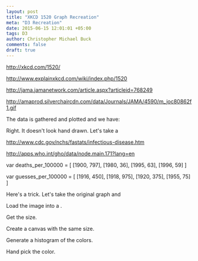 ```yaml
---
layout: post
title: "XKCD 1520 Graph Recreation"
meta: "D3 Recreation"
date: 2015-06-15 12:01:01 +05:00
tags: D3 
author: Christopher Michael Buck
comments: false
draft: true
---
```


http://xkcd.com/1520/

http://www.explainxkcd.com/wiki/index.php/1520

http://jama.jamanetwork.com/article.aspx?articleid=768249

http://amaprod.silverchaircdn.com/data/Journals/JAMA/4590/m_joc80862f1.gif

The data is gathered and plotted and we have:

Right. It doesn't look hand drawn.  Let's take a

http://www.cdc.gov/nchs/fastats/infectious-disease.htm

http://apps.who.int/gho/data/node.main.171?lang=en

var deaths_per_100000 = [
    [1900, 797],
    [1980, 36],
    [1995, 63],
    [1996, 59]
]

var guesses_per_100000 = [
    [1916, 450],
    [1918, 975],
    [1920, 375],
    [1955, 75]
]

Here's a trick. Let's take the original graph and

Load the image into a .

Get the size.

Create a canvas with the same size.

Generate a histogram of the colors.

Hand pick the color.



